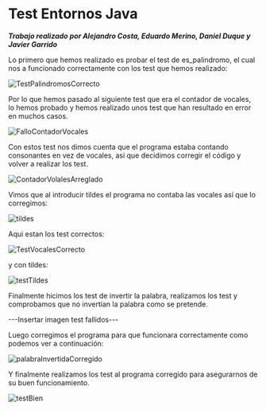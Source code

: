 # Test Entornos Java
***Trabajo realizado por Alejandro Costa, Eduardo Merino, Daniel Duque y Javier Garrido***



Lo primero que hemos realizado es probar el test de es_palindromo, el cual nos a funcionado correctamente con los test que hemos realizado:


![TestPalindromosCorrecto](https://github.com/Eduardomesut/Test-Entornos-Java/assets/93294713/fd82d2e2-d6ee-4f89-86ce-00b6b0ce98c4)

Por lo que hemos pasado al siguiente test que era el contador de vocales, lo hemos probado y hemos realizado unos test que han resultado en error en muchos casos.

![FalloContadorVocales](https://github.com/Eduardomesut/Test-Entornos-Java/assets/93294713/b95bf7a5-0b49-4159-9aa4-93db743a7c6a)


Con estos test nos dimos cuenta que el programa estaba contando consonantes en vez de vocales, asi que decidimos corregir el código y volver a realizar los test.

![ContadorVolalesArreglado](https://github.com/Eduardomesut/Test-Entornos-Java/assets/93294713/257615d8-e734-4962-ac91-c8d21e273bf6)

Vimos que al introducir tildes el programa no contaba las vocales así que lo corregimos:

![tildes](https://github.com/Eduardomesut/Test-Entornos-Java/assets/93294713/90d9c0d4-4157-46bd-bc6b-1ab52d9efbb1)


Aqui estan los test correctos:

![TestVocalesCorrecto](https://github.com/Eduardomesut/Test-Entornos-Java/assets/93294713/7d2ea6fb-a3a0-4534-be2e-84ad503c1656)

y con tildes:

![testTildes](https://github.com/Eduardomesut/Test-Entornos-Java/assets/93294713/e62a994d-4d41-47d1-9b51-a21820b1ff7c)



Finalmente hicimos los test de invertir la palabra, realizamos los test y comprobamos que no invertían la palabra como se pretende.

---Insertar imagen test fallidos---


Luego corregimos el programa para que funcionara correctamente como podemos ver a continuación:


![palabraInvertidaCorregido](https://github.com/Eduardomesut/Test-Entornos-Java/assets/93294713/676c3573-24f6-4b45-9405-081c140dfab5)



Y finalmente realizamos los test al programa corregido para asegurarnos de su buen funcionamiento.

![testBien](https://github.com/Eduardomesut/Test-Entornos-Java/assets/93294713/cbf39e87-9686-4265-8ee4-cb1c53c3ea9f)




